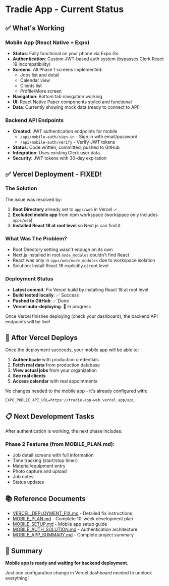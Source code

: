 # Tradie App - Current Status

## ✅ What's Working

### Mobile App (React Native + Expo)
- **Status**: Fully functional on your phone via Expo Go
- **Authentication**: Custom JWT-based auth system (bypasses Clerk React 19 incompatibility)
- **Screens**: All Phase 1 screens implemented:
  - Jobs list and detail
  - Calendar view
  - Clients list
  - Profile/More screen
- **Navigation**: Bottom tab navigation working
- **UI**: React Native Paper components styled and functional
- **Data**: Currently showing mock data (ready to connect to API)

### Backend API Endpoints
- **Created**: JWT authentication endpoints for mobile
  - `/api/mobile-auth/sign-in` - Sign in with email/password
  - `/api/mobile-auth/verify` - Verify JWT tokens
- **Status**: Code written, committed, pushed to GitHub
- **Integration**: Uses existing Clerk user data
- **Security**: JWT tokens with 30-day expiration

## ✅ Vercel Deployment - FIXED!

### The Solution
The issue was resolved by:
1. **Root Directory** already set to `apps/web` in Vercel ✓
2. **Excluded mobile app** from npm workspace (workspace only includes `apps/web`)
3. **Installed React 18 at root level** so Next.js can find it

### What Was The Problem?
- Root Directory setting wasn't enough on its own
- Next.js installed in root `node_modules` couldn't find React
- React was only in `apps/web/node_modules` due to workspace isolation
- Solution: Install React 18 explicitly at root level

### Deployment Status
- **Latest commit**: Fix Vercel build by installing React 18 at root level
- **Build tested locally**: ✅ Success
- **Pushed to GitHub**: ✅ Done
- **Vercel auto-deploying**: 🔄 In progress

Once Vercel finishes deploying (check your dashboard), the backend API endpoints will be live!

## 📱 After Vercel Deploys

Once the deployment succeeds, your mobile app will be able to:

1. **Authenticate** with production credentials
2. **Fetch real data** from production database
3. **View actual jobs** from your organization
4. **See real clients**
5. **Access calendar** with real appointments

No changes needed to the mobile app - it's already configured with:
```
EXPO_PUBLIC_API_URL=https://tradie-app-web.vercel.app/api
```

## 📋 Next Development Tasks

After authentication is working, the next phase includes:

### Phase 2 Features (from MOBILE_PLAN.md):
- Job detail screens with full information
- Time tracking (start/stop timer)
- Material/equipment entry
- Photo capture and upload
- Job notes
- Status updates

## 📚 Reference Documents

- [VERCEL_DEPLOYMENT_FIX.md](VERCEL_DEPLOYMENT_FIX.md) - Detailed fix instructions
- [MOBILE_PLAN.md](MOBILE_PLAN.md) - Complete 10-week development plan
- [MOBILE_SETUP.md](MOBILE_SETUP.md) - Mobile app setup guide
- [MOBILE_AUTH_SOLUTION.md](MOBILE_AUTH_SOLUTION.md) - Authentication architecture
- [MOBILE_APP_SUMMARY.md](MOBILE_APP_SUMMARY.md) - Complete project summary

## 🎯 Summary

**Mobile app is ready and waiting for backend deployment.**

Just one configuration change in Vercel dashboard needed to unblock everything!
